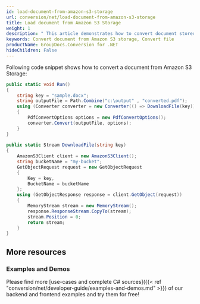 ```yaml
---
id: load-document-from-amazon-s3-storage
url: conversion/net/load-document-from-amazon-s3-storage
title: Load document from Amazon S3 Storage
weight: 1
description: " This article demonstrates how to convert document stored in Amazon S3 storage using GroupDocs.Conversion for .NET API."
keywords: Convert document from Amazon S3 storage, Convert file
productName: GroupDocs.Conversion for .NET
hideChildren: False
---
```

Following code snippet shows how to convert a document from Amazon S3 Storage:

```csharp
public static void Run()
{
    string key = "sample.docx";
    string outputFile = Path.Combine("c:\output" , "converted.pdf");
    using (Converter converter = new Converter(() => DownloadFile(key)))
    {
        PdfConvertOptions options = new PdfConvertOptions();
        converter.Convert(outputFile, options);
    }
}
        
public static Stream DownloadFile(string key)
{
    AmazonS3Client client = new AmazonS3Client();
    string bucketName = "my-bucket";
    GetObjectRequest request = new GetObjectRequest
    {
        Key = key,
        BucketName = bucketName
    };
    using (GetObjectResponse response = client.GetObject(request))
    {
        MemoryStream stream = new MemoryStream();
        response.ResponseStream.CopyTo(stream);
        stream.Position = 0;
        return stream;
    }
}
```

## More resources

### Examples and Demos

Please find more [use-cases and complete C# sources]({{< ref "conversion/net/developer-guide/examples-and-demos.md" >}}) of our backend and frontend examples and try them for free!